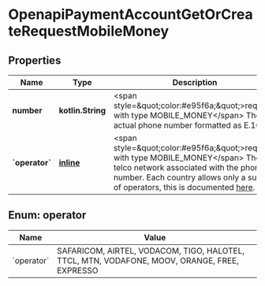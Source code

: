 
# OpenapiPaymentAccountGetOrCreateRequestMobileMoney

## Properties
Name | Type | Description | Notes
------------ | ------------- | ------------- | -------------
**number** | **kotlin.String** | &lt;span style&#x3D;\&quot;color:#e95f6a;\&quot;&gt;required with type MOBILE_MONEY&lt;/span&gt;  The actual phone number formatted as E.164 |  [optional]
**&#x60;operator&#x60;** | [**inline**](#&#x60;Operator&#x60;) | &lt;span style&#x3D;\&quot;color:#e95f6a;\&quot;&gt;required with type MOBILE_MONEY&lt;/span&gt;  The telco network associated with the phone number. Each country allows only a subset of operators, this is documented [here](post_payment-accounts#mobile-money). |  [optional]


<a id="`Operator`"></a>
## Enum: operator
Name | Value
---- | -----
&#x60;operator&#x60; | SAFARICOM, AIRTEL, VODACOM, TIGO, HALOTEL, TTCL, MTN, VODAFONE, MOOV, ORANGE, FREE, EXPRESSO



